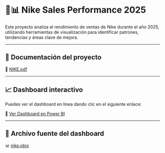 # 👟📊 Nike Sales Performance 2025

Este proyecto analiza el rendimiento de ventas de Nike durante el año 2025, utilizando herramientas de visualización para identificar patrones, tendencias y áreas clave de mejora.

---

## 📄 Documentación del proyecto

📘 [NIKE.pdf](./NIKE.pdf)

---

## 📈 Dashboard interactivo

Puedes ver el dashboard en línea dando clic en el siguiente enlace:

🔗 [Ver Dashboard en Power BI](https://app.powerbi.com/view?r=eyJrIjoiYzFiZTU0YTYtNjFmNC00YjRiLTg0ODUtODAxNzNjMTk1YzQyIiwidCI6IjRiZjM4ZWEyLTgzMmQtNDU1Mi1iNTA4LTQyMTU3MGRhNDNmZiIsImMiOjR9)

---

## 📁 Archivo fuente del dashboard

📊 [nike.pbix](./nike.pbix)
